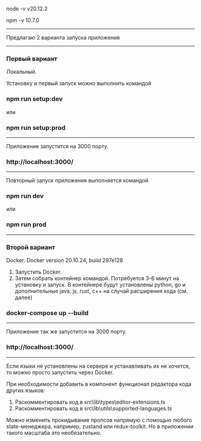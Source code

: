 node -v
v20.12.2

npm -v
10.7.0

---------

Предлагаю 2 варианта запуска приложения

---------

### Первый вариант
Локальный.

Установку и первый запуск можно выполнить командой

### npm run setup:dev

или

### npm run setup:prod

---------

Приложение запустится на 3000 порту.
### http://localhost:3000/

---------

Повторный запуск приложения выполняется командой
### npm run dev

или

### npm run prod

---------

### Второй вариант
Docker. 
Docker version 20.10.24, build 297e128
1. Запустить Docker.
2. Затем собрать контейнер командой. Потребуется 3-6 минут на установку и запуск.
В контейнере будут установлены python, go и дополнительные java, js, rust, c++ на случай расширения кода (см. далее)
### docker-compose up --build

---------

Приложение так же запустится на 3000 порту.
### http://localhost:3000/

---------

Если языки не установлены на сервере и устанавливать их не хочется, то можно просто запустить через Docker.


При необходимости добавить в компонент функционал редактора кода других языков:
1. Раскомментировать код в src\lib\types\editor-extensions.ts 
2. Раскомментировать код в src\lib\utils\supported-languages.ts

Можно изменить прокидывание пропсов напрямую с помощью любого state-менеджера, например, zustand или redux-toolkit.
Но в приложении такого масштаба это необязательно.